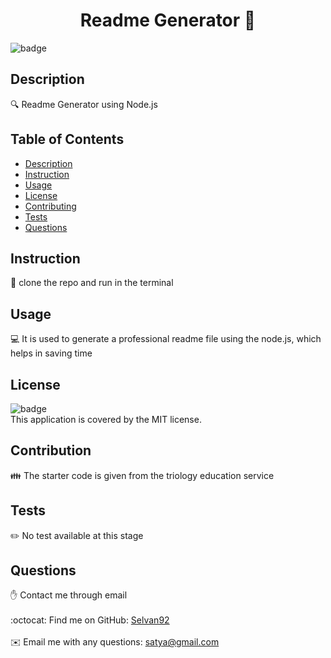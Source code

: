 
<h1 align="center">Readme Generator 👋</h1>

![badge](https://img.shields.io/badge/license-MIT-brightgreen)<br />
## Description
🔍 Readme Generator using Node.js
## Table of Contents
- [Description](#description)
- [Instruction](#instructions)
- [Usage](#usage)
- [License](#license)
- [Contributing](#contributing)
- [Tests](#tests)
- [Questions](#questions)
## Instruction
💾 clone the repo and run in the terminal
## Usage
💻 It is used to generate a professional readme file using the node.js, which helps in saving time
## License
![badge](https://img.shields.io/badge/license-MIT-brightgreen)
<br />
This application is covered by the MIT license. 
## Contribution
👪 The starter code is given from the triology education service
## Tests
✏️ No test available at this stage
## Questions
✋ Contact me through email<br />
<br />
:octocat: Find me on GitHub: [Selvan92](https://github.com/Selvan92)<br />
<br />
✉️ Email me with any questions: satya@gmail.com<br /><br />

  